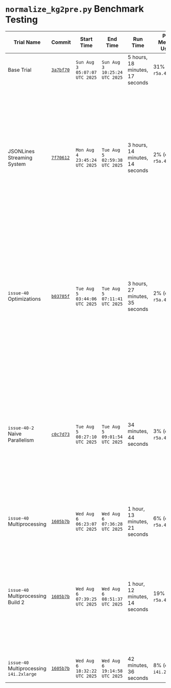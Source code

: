 # `normalize_kg2pre.py` Benchmark Testing
Trial Name | Commit | Start Time | End Time | Run Time | Peak Memory Usage | Size (kB) | Notes
--|--|--|--|--|--|--|--
Base Trial | [`3a7bf70`](https://github.com/Translator-CATRAX/stitch/commit/3a7bf70f0dafbc7c955196e6cb30b2f8bfce604d) | `Sun Aug  3 05:07:07 UTC 2025` | `Sun Aug  3 10:25:24 UTC 2025` | 5 hours, 18 minutes, 17 seconds | 31% (on `r5a.4xlarge`) | 14958920 | The memory tracker was started about 1 hour and 9 minutes into the build.
JSONLines Streaming System | [`7f70612`](https://github.com/Translator-CATRAX/stitch/commit/7f7061204234bab174d19f68a129d32a479a7996) | `Mon Aug  4 23:45:24 UTC 2025` | `Tue Aug  5 02:59:38 UTC 2025` | 3 hours, 14 minutes, 14 seconds | 2% (on `r5a.4xlarge`) | 14959840 | This wasn't run on a fresh instance. (Base Trial had already been run; this test was also started but abandoned about 40 minutes into the build after I realized I forgot to measure memory usage. I am unclear whether this would have impacted the indices.) The script used was `normalize_kg2pre_jsonlines.py`. Additionally, I can't run a direct comparison on content because the Base Trial had unsorted keys while this trial had sorted keys in the JSONLines file. I am unclear why this file is 80 bytes smaller. It does not seem to be a systemic error or I would expect the difference to be significantly larger.
`issue-40` Optimizations | [`b03785f`](https://github.com/Translator-CATRAX/stitch/commit/b03785faf19f0fd0a86568a32826e69b8c222557) | `Tue Aug  5 03:44:06 UTC 2025` | `Tue Aug  5 07:11:41 UTC 2025` | 3 hours, 27 minutes, 35 seconds | 2% (on `r5a.4xlarge`) | 14831612 | I am very surprised by this result. Steve estimated that these optimizations produce a script that took under 30 minutes. However, this was run on the same hardware and the same Babel SQLite file as the previous two tests. The processing after the initial progress bar took, in particular, far longer than I expected (I would estimate roughly 1 hour). While these optimizations do improve on the base trial, they ultimately do not improve on the results of the JSONLines streaming system (which was developed independently of these optimizations - the two are not immediately compatible).
`issue-40-2` Naive Parallelism | [`c0c7d73`](https://github.com/Translator-CATRAX/stitch/commit/c0c7d730311da97ba2ab69ce9d78715bb5d2a615) | `Tue Aug  5 08:27:10 UTC 2025` | `Tue Aug  5 09:01:54 UTC 2025` | 34 minutes, 44 seconds | 3% (on `r5a.4xlarge`) | 14958924 | This implementation simply split the edges file into 16 separate files and called the `normalize_kg2pre_jsonlines.py` script on each of them, in paralle, before merging the outputs. While not perfect linear scaling, this drastically reduced the processing time. Surprisingly, this didn't increase memory usage much. Thus, this seems ideal for incorporating into the KG2 build, once all of the other requirements are met. While this is not as elegant as using `multiprocessing` in Python, this is evidently much easier, since a significant burden is loading the JSON Lines edges file while maintaining streaming capabilities.
`issue-40` Multiprocessing | [`1605b7b`](https://github.com/Translator-CATRAX/stitch/commit/1605b7baf3594895f388290fff07428e9a9fb3e4) | `Wed Aug  6 06:23:07 UTC 2025` | `Wed Aug  6 07:36:28 UTC 2025` | 1 hour, 13 minutes, 21 seconds | 6% (on `r5a.4xlarge`) | 14959304 | In Steve's test, this only took 24 minutes. I am investigating to see if this is an issue with SQLite caching.
`issue-40` Multiprocessing Build 2| [`1605b7b`](https://github.com/Translator-CATRAX/stitch/commit/1605b7baf3594895f388290fff07428e9a9fb3e4) | `Wed Aug  6 07:39:25 UTC 2025` | `Wed Aug  6 08:51:37 UTC 2025` | 1 hour, 12 minutes, 14 seconds | 19% (on `r5a.4xlarge`) | 14958388 | This was run to investigate whether caching was responsible for the large gap between the naive parallelism performance and the multiprocessing performance. It did not meaningfully improve performance. Further, the output file is of a slightly different size which is concerning. The only change in the code was to change the output filename (to preserve the old file). Additionally, the memory usage peaked much higher. Currently, I am not sure why this gap occurred. More investigation is required.
`issue-40` Multiprocessing `i4i.2xlarge`| [`1605b7b`](https://github.com/Translator-CATRAX/stitch/commit/1605b7baf3594895f388290fff07428e9a9fb3e4) | `Wed Aug  6 18:32:22 UTC 2025` | `Wed Aug  6 19:14:58 UTC 2025` | 42 minutes, 36 seconds | 8\% (on `i4i.2xlarge`) | 14959220 | 
